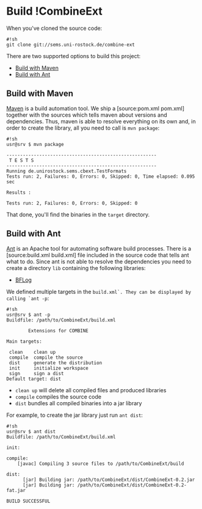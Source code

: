 Build !CombineExt 
==================
When you've cloned the source code:

```
#!sh
git clone git://sems.uni-rostock.de/combine-ext
```

There are two supported options to build this project:

* [Build with Maven](//BuildCombineExt#BuildwithMaven)
* [Build with Ant](//BuildCombineExt#BuildwithAnt)



Build with Maven 
-----------------
[Maven](https://maven.apache.org/) is a build automation tool. We ship a [source:pom.xml pom.xml] together with the sources which tells maven about versions and dependencies. Thus, maven is able to resolve everything on its own and, in order to create the library, all you need to call is ```mvn package```:

```
#!sh
usr@srv $ mvn package

-------------------------------------------------------
 T E S T S
-------------------------------------------------------
Running de.unirostock.sems.cbext.TestFormats
Tests run: 2, Failures: 0, Errors: 0, Skipped: 0, Time elapsed: 0.095 sec

Results :

Tests run: 2, Failures: 0, Errors: 0, Skipped: 0

```

That done, you'll find the binaries in the ```target``` directory.

Build with Ant 
---------------
[Ant](https://ant.apache.org/) is an Apache tool for automating software build processes. There is a [source:build.xml build.xml] file included in the source code that tells ant what to do. Since ant is not able to resolve the dependencies you need to create a directory ```lib``` containing the following libraries:
* [BFLog](http://bin.sems.uni-rostock.de/BFLog/)

We defined multiple targets in the ```build.xml`. They can be displayed by calling `ant -p```:

```
#!sh
usr@srv $ ant -p
Buildfile: /path/to/CombineExt/build.xml

        Extensions for COMBINE

Main targets:

 clean    clean up
 compile  compile the source
 dist     generate the distribution
 init     initialize workspace
 sign     sign a dist
Default target: dist
```

* ```clean up``` will delete all compiled files and produced libraries
* ```compile``` compiles the source code
* ```dist``` bundles all compiled binaries into a jar library

For example, to create the jar library just run ```ant dist```:

```
#!sh
usr@srv $ ant dist
Buildfile: /path/to/CombineExt/build.xml

init:

compile:
    [javac] Compiling 3 source files to /path/to/CombineExt/build

dist:
      [jar] Building jar: /path/to/CombineExt/dist/CombineExt-0.2.jar
      [jar] Building jar: /path/to/CombineExt/dist/CombineExt-0.2-fat.jar

BUILD SUCCESSFUL
```

